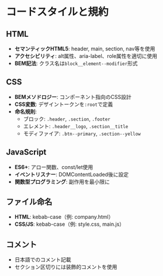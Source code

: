 # コードスタイルと規約

## HTML
- **セマンティックHTML5**: header, main, section, nav等を使用
- **アクセシビリティ**: alt属性、aria-label、role属性を適切に使用
- **BEM記法**: クラス名は`block__element--modifier`形式

## CSS
- **BEMメソドロジー**: コンポーネント指向のCSS設計
- **CSS変数**: デザイントークンを`:root`で定義
- **命名規則**:
  - ブロック: `.header`, `.section`, `.footer`
  - エレメント: `.header__logo`, `.section__title`
  - モディファイア: `.btn--primary`, `.section--yellow`

## JavaScript
- **ES6+**: アロー関数、const/let使用
- **イベントリスナー**: DOMContentLoaded後に設定
- **関数型プログラミング**: 副作用を最小限に

## ファイル命名
- **HTML**: kebab-case（例: company.html）
- **CSS/JS**: kebab-case（例: style.css, main.js）

## コメント
- 日本語でのコメント記載
- セクション区切りには装飾的コメントを使用